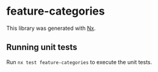 # feature-categories

This library was generated with [Nx](https://nx.dev).

## Running unit tests

Run `nx test feature-categories` to execute the unit tests.
